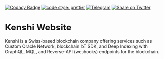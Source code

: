 [![Codacy Badge](https://app.codacy.com/project/badge/Grade/b5377f36e9444d79aa57a8c458338a4e)](https://www.codacy.com/gh/kenshi-token/www/dashboard?utm_source=github.com&utm_medium=referral&utm_content=kenshi-token/www&utm_campaign=Badge_Grade)
[![code style: prettier](https://img.shields.io/badge/code_style-prettier-ff69b4.svg)](https://github.com/prettier/prettier)
[![Telegram](https://img.shields.io/badge/telegram-chat-blue)](https://t.me/KenshiTech)
[![Share on Twitter](https://img.shields.io/badge/twitter-share-blue)](https://twitter.com/intent/tweet?text=Kenshi%20is%20a%20%23blockchain%20tech%20company%20offering%20services%20such%20as%20custom%20Oracle%20Network%2C%20Deep%20Indexing%2C%20and%20blockchain%20IoT%20SDKs!%0A%0AVisit%20kenshi.io%20to%20learn%20more.%0A%0A%23KenshiTech%20%23Web3)

# Kenshi Website

Kenshi is a Swiss-based blockchain company offering services such as Custom Oracle Network, blockchain IoT SDK,
and Deep Indexing with GraphQL, MQL, and Reverse-API (webhooks) endpoints for the blockchain.
